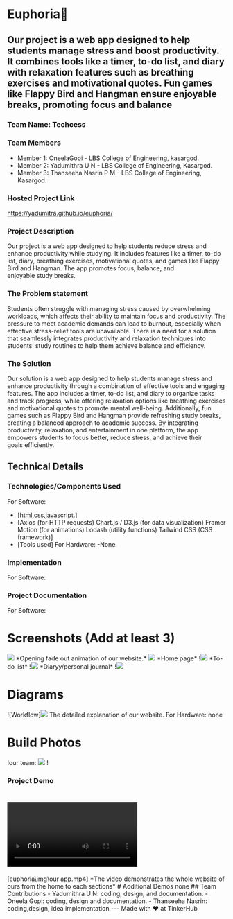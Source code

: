 # Euphoria🎯
## Our project is a web app designed to help students manage stress and boost productivity. It combines tools like a timer, to-do list, and diary with relaxation features such as breathing exercises and motivational quotes. Fun games like Flappy Bird and Hangman ensure enjoyable breaks, promoting focus and balance
### Team Name: Techcess
### Team Members
- Member 1: OneelaGopi - LBS College of Engineering, kasargod.
- Member 2: Yadumithra U N - LBS College of Engineering, Kasargod.
- Member 3: Thanseeha Nasrin P M  - LBS College of Engineering, Kasargod.
### Hosted Project Link
https://yadumitra.github.io/euphoria/
### Project Description
Our project is a web app designed to help students reduce stress and enhance productivity while studying. It includes features like a timer, to-do list, diary, breathing exercises, motivational quotes, and games like Flappy Bird and Hangman. The app promotes focus, balance, and enjoyable study breaks.
### The Problem statement
Students often struggle with managing stress caused by overwhelming workloads, which affects their ability to maintain focus and productivity. The pressure to meet academic demands can lead to burnout, especially when effective stress-relief tools are unavailable. There is a need for a solution that seamlessly integrates productivity and relaxation techniques into students’ study routines to help them achieve balance and efficiency.
### The Solution
Our solution is a web app designed to help students manage stress and enhance productivity through a combination of effective tools and engaging features. The app includes a timer, to-do list, and diary to organize tasks and track progress, while offering relaxation options like breathing exercises and motivational quotes to promote mental well-being. Additionally, fun games such as Flappy Bird and Hangman provide refreshing study breaks, creating a balanced approach to academic success. By integrating productivity, relaxation, and entertainment in one platform, the app empowers students to focus better, reduce stress, and achieve their goals efficiently.
## Technical Details
### Technologies/Components Used
For Software:
- [html,css,javascript.]
- [Axios (for HTTP requests)
Chart.js / D3.js (for data visualization)
Framer Motion (for animations)
Lodash (utility functions)
Tailwind CSS (CSS framework)]
- [Tools used]
For Hardware:
-None.
### Implementation
For Software:

### Project Documentation
For Software:
# Screenshots (Add at least 3)
<img src="img/opening_of_our_app.png">
*Opening fade out animation of our website.*
<img src="img/homepage.png">
*Home page*
!<img src="img/todoooo.png">
*To-do list*
!<img src="euphoria\img\personaljournal.png">
*Diaryy/personal journal*
!<img src="img/breathing exercise.png">

# Diagrams 
![Workflow]<img src="img/workflow diagram.png">
The detailed explanation of our website.
For Hardware:
none
# Build Photos
!our team: <img src="img/us.jpg">
!

### Project Demo
# <video controls>
  <source src="img/our_app.mp4" type="video/mp4">
 </video>
[euphoria\img\our app.mp4]
*The video demonstrates the whole website of ours from the home to each sections*
# Additional Demos
none
## Team Contributions
- Yadumithra U N: coding, design, and documentation.
- Oneela Gopi: coding, design and documentation.
- Thanseeha Nasrin: coding,design, idea implementation
---
Made with ❤️ at TinkerHub
